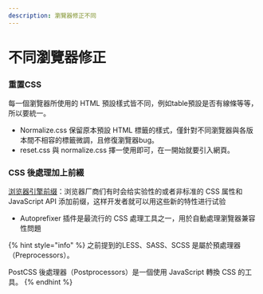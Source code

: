 ```yaml
---
description: 瀏覽器修正不同
---
```


# 不同瀏覽器修正



### 重置CSS

每一個瀏覽器所使用的 HTML 預設樣式皆不同，例如table預設是否有線條等等，所以要統一。

* Normalize.css 保留原本預設 HTML 標籤的樣式，僅針對不同瀏覽器與各版本間不相容的標籤微調，且修復瀏覽器bug。
* reset.css 與 normalize.css 擇一使用即可，在一開始就要引入網頁。

### CSS 後處理加上前綴

[浏览器引擎前缀](https://developer.mozilla.org/zh-CN/docs/Glossary/Vendor\_Prefix)：浏览器厂商们有时会给实验性的或者非标准的 CSS 属性和 JavaScript API 添加前缀，这样开发者就可以用这些新的特性进行试验

* Autoprefixer 插件是最流行的 CSS 處理工具之一，用於自動處理瀏覽器兼容性問題



{% hint style="info" %}
之前提到的LESS、SASS、SCSS 是屬於預處理器（Preprocessors）。

PostCSS 後處理器（Postprocessors）是一個使用 JavaScript 轉換 CSS 的工具。
{% endhint %}



